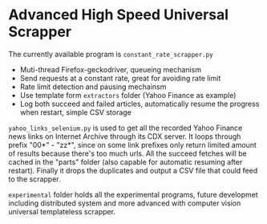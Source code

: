 # Advanced High Speed Universal Scrapper

The currently available program is `constant_rate_scrapper.py`

- Muti-thread Firefox-geckodriver, queueing mechanism
- Send requests at a constant rate, great for avoiding rate limit
- Rate limit detection and pausing mechainsm
- Use template form `extractors` folder (Yahoo Finance as example)
- Log both succeed and failed articles, automatically resume the progress when restart, simple CSV storage

`yahoo_links_selenium.py` is used to get all the recorded Yahoo Finance news links on Internet Archive through its CDX server. It loops through prefix "00*" - "zz*", since on some link prefixes only return limited amount of results because there's too much urls. All the succeed fetches will be cached in the "parts" folder (also capable for automatic resuming after restart). Finally it drops the duplicates and output a CSV file that could feed to the scrapper. 

`experimental` folder holds all the experimental programs, future developmet including distributed system and more advanced with computer vision universal templateless scrapper. 